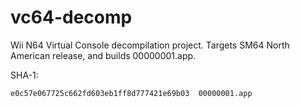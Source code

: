 # vc64-decomp

Wii N64 Virtual Console decompilation project. Targets SM64 North American release, and builds 00000001.app.

SHA-1:

    e0c57e067725c662fd603eb1ff8d777421e69b03  00000001.app
